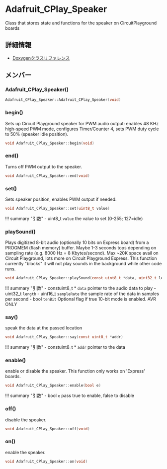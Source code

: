 # Adafruit_CPlay_Speaker

Class that stores state and functions for the speaker on CircuitPlayground boards 

## 詳細情報

- [Doxygenクラスリファレンス](https://lang-ship.com/reference/Arduino/latest/class_adafruit___c_play___speaker.html)

## メンバー

### Adafruit_CPlay_Speaker()



```c
Adafruit_CPlay_Speaker::Adafruit_CPlay_Speaker(void)
```



### begin()
Sets up Circuit Playground speaker for PWM audio output: enables 48 KHz high-speed PWM mode, configures Timer/Counter 4, sets PWM duty cycle to 50% (speaker idle position).


```c
void Adafruit_CPlay_Speaker::begin(void)
```



### end()
Turns off PWM output to the speaker.


```c
void Adafruit_CPlay_Speaker::end(void)
```



### set()
Sets speaker position, enables PWM output if needed.


```c
void Adafruit_CPlay_Speaker::set(uint8_t value)
```

!!! summary "引数"
	- uint8_t `value` the value to set (0-255; 127=idle) 



### playSound()
Plays digitized 8-bit audio (optionally 10 bits on Express board) from a PROGMEM (flash memory) buffer. Maybe 1-3 seconds tops depending on sampling rate (e.g. 8000 Hz = 8 Kbytes/second). Max ~20K space avail on Circuit Playground, lots more on Circuit Playground Express. This function currently "blocks"  it will not play sounds in the background while other code runs.


```c
void Adafruit_CPlay_Speaker::playSound(const uint8_t *data, uint32_t length, uint16_t sampleRate, bool tenBit=false)
```

!!! summary "引数"
	- constuint8_t * `data` pointer to the audio data to play 
	- uint32_t `length` 
	- uint16_t `sampleRate` the sample rate of the data in samples per second 
	- bool `tenBit` Optional flag if true 10-bit mode is enabled. AVR ONLY 



### say()
speak the data at the passed location


```c
void Adafruit_CPlay_Speaker::say(const uint8_t *addr)
```

!!! summary "引数"
	- constuint8_t * `addr` pointer to the data 



### enable()
enable or disable the speaker. This function only works on 'Express' boards.


```c
void Adafruit_CPlay_Speaker::enable(bool e)
```

!!! summary "引数"
	- bool `e` pass true to enable, false to disable 



### off()
disable the speaker.



```c
void Adafruit_CPlay_Speaker::off(void)
```



### on()
enable the speaker.



```c
void Adafruit_CPlay_Speaker::on(void)
```



